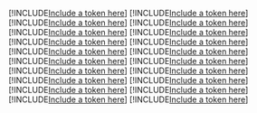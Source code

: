 [!INCLUDE[Include a token here](refs1545190729299/r1.md)]
[!INCLUDE[Include a token here](refs1545190729299/r2.md)]
[!INCLUDE[Include a token here](refs1545190729299/r3.md)]
[!INCLUDE[Include a token here](refs1545190729299/r4.md)]
[!INCLUDE[Include a token here](refs1545190729299/r5.md)]
[!INCLUDE[Include a token here](refs1545190729299/r6.md)]
[!INCLUDE[Include a token here](refs1545190729299/r7.md)]
[!INCLUDE[Include a token here](refs1545190729299/r8.md)]
[!INCLUDE[Include a token here](refs1545190729299/r9.md)]
[!INCLUDE[Include a token here](refs1545190729299/r10.md)]
[!INCLUDE[Include a token here](refs1545190729299/r11.md)]
[!INCLUDE[Include a token here](refs1545190729299/r12.md)]
[!INCLUDE[Include a token here](refs1545190729299/r13.md)]
[!INCLUDE[Include a token here](refs1545190729299/r14.md)]
[!INCLUDE[Include a token here](refs1545190729299/r15.md)]
[!INCLUDE[Include a token here](refs1545190729299/r16.md)]
[!INCLUDE[Include a token here](refs1545190729299/r17.md)]
[!INCLUDE[Include a token here](refs1545190729299/r18.md)]
[!INCLUDE[Include a token here](refs1545190729299/r19.md)]
[!INCLUDE[Include a token here](refs1545190729299/r20.md)]
